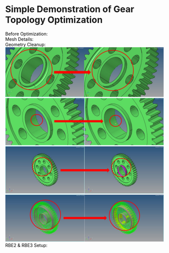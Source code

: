 # Simple Demonstration of Gear Topology Optimization
<span style="color:black"> Before Optimization:<br>
<span style="color:black"> Mesh Details:<br>
<span style="color:black"> Geometry Cleanup:<br>
<img src="Gear_Topo_GC_1.png">
<img src="Gear_Topo_GC_2.png">
<img src="Gear_Topo_GC_3.png">
<img src="Gear_Topo_GC_4.png">
<span style="color:black"> RBE2 & RBE3 Setup:<br>
